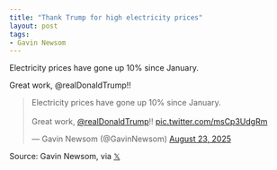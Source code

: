 ```yaml
---
title: "Thank Trump for high electricity prices"
layout: post
tags:
- Gavin Newsom
---
```


Electricity prices have gone up 10% since January.

Great work, @realDonaldTrump!!

<blockquote class="twitter-tweet"><p lang="en" dir="ltr">Electricity prices have gone up 10% since January.<br><br>Great work, <a href="https://twitter.com/realDonaldTrump?ref_src=twsrc%5Etfw">@realDonaldTrump</a>!! <a href="https://t.co/msCp3UdgRm">pic.twitter.com/msCp3UdgRm</a></p>&mdash; Gavin Newsom (@GavinNewsom) <a href="https://twitter.com/GavinNewsom/status/1959257074262552733?ref_src=twsrc%5Etfw">August 23, 2025</a></blockquote> <script async src="https://platform.twitter.com/widgets.js" charset="utf-8"></script>

Source: Gavin Newsom, via [𝕏](https://x.com)

